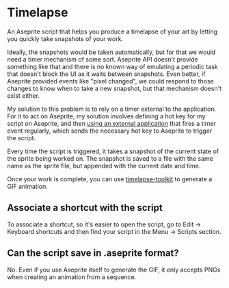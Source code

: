 
# Timelapse

An Aseprite script that helps you produce a timelapse of your art by letting you quickly take snapshots of your work.

Ideally, the snapshots would be taken automatically, but for that we would need a timer mechanism of some sort. Aseprite API doesn't provide something like that and there is no known way of emulating a periodic task that doesn't block the UI as it waits between snapshots. Even better, if Aseprite provided events like "pixel changed", we could respond to those changes to know when to take a new snapshot, but that mechanism doesn't exist either.

My solution to this problem is to rely on a timer external to the application. For it to act on Aseprite, my solution involves defining a hot key for my script on Aseprite, and then [using an external application](https://github.com/luciopaiva/hotkey-repeat) that fires a timer event regularly, which sends the necessary hot key to Aseprite to trigger the script.

Every time the script is triggered, it takes a snapshot of the current state of the sprite being worked on. The snapshot is saved to a file with the same name as the sprite file, but appended with the current date and time.

Once your work is complete, you can use [timelapse-toolkit](https://github.com/luciopaiva/timelapse-toolkit) to generate a GIF animation.

## Associate a shortcut with the script

To associate a shortcut, so it's easier to open the script, go to Edit -> Keyboard shortcuts and then find your script in the Menu -> Scripts section.

## Can the script save in .aseprite format?

No. Even if you use Aseprite itself to generate the GIF, it only accepts PNGs when creating an animation from a sequence.
